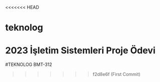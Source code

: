 <<<<<<< HEAD
# teknolog
2023 İşletim Sistemleri Proje Ödevi
=======
#TEKNOLOG BMT-312
>>>>>>> f2d8e6f (First Commit)
